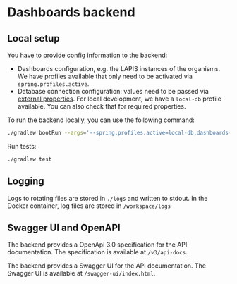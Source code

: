 # Dashboards backend

## Local setup

You have to provide config information to the backend:
* Dashboards configuration, e.g. the LAPIS instances of the organisms.
  We have profiles available that only need to be activated via `spring.profiles.active`.
* Database connection configuration: values need to be passed via [external properties](https://docs.spring.io/spring-boot/reference/features/external-config.html).
  For local development, we have a `local-db` profile available. 
  You can also check that for required properties.

To run the backend locally, you can use the following command:
```bash
./gradlew bootRun --args='--spring.profiles.active=local-db,dashboards-dev'
```

Run tests:
    
```bash
./gradlew test
```

## Logging
Logs to rotating files are stored in `./logs` and written to stdout.
In the Docker container, log files are stored in `/workspace/logs`


## Swagger UI and OpenAPI

The backend provides a OpenApi 3.0 specification for the API documentation.
The specification is available at `/v3/api-docs`.

The backend provides a Swagger UI for the API documentation.
The Swagger UI is available at `/swagger-ui/index.html`.
